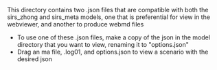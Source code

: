 This directory contains two .json files that are compatible with both the sirs_zhong and sirs_meta models, one that is preferential for view in the webviewer, and another to produce webmd files
- To use one of these .json files, make a copy of the json in the model directory that you want to view, renaming it to "options.json"
- Drag an ma file, .log01, and options.json to view a scenario with the desired json
